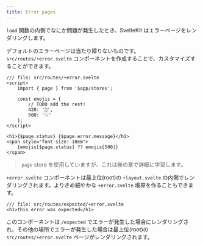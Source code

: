 ```yaml
---
title: Error pages
---
```


`load` 関数の内側でなにか問題が発生したとき、SvelteKit はエラーページをレンダリングします。

デフォルトのエラーページは当たり障りないものです。`src/routes/+error.svelte` コンポーネントを作成することで、カスタマイズすることができます。

```svelte
/// file: src/routes/+error.svelte
<script>
	import { page } from '$app/stores';

	const emojis = {
		// TODO add the rest!
		420: '🫠',
		500: '💥'
	};
</script>

<h1>{$page.status} {$page.error.message}</h1>
<span style="font-size: 10em">
	{emojis[$page.status] ?? emojis[500]}
</span>
```

> `page` store を使用していますが、これは後の章で詳細に学習します。

`+error.svelte` コンポーネントは最上位(root)の `+layout.svelte` の内側でレンダリングされます。よりきめ細やかな `+error.svelte` 境界を作ることもできます。

```svelte
/// file: src/routes/expected/+error.svelte
<h1>this error was expected</h1>
```

このコンポーネントは `/expected` でエラーが発生した場合にレンダリングされ、その他の場所でエラーが発生した場合は最上位(root)の `src/routes/+error.svelte` ページがレンダリングされます。
